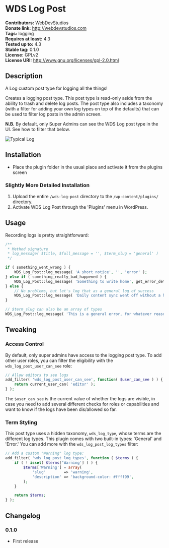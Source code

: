 # WDS Log Post #
**Contributors:**      WebDevStudios  
**Donate link:**       http://webdevstudios.com  
**Tags:**			   logging  
**Requires at least:** 4.3  
**Tested up to:**      4.3  
**Stable tag:**        0.1.0  
**License:**           GPLv2  
**License URI:**       http://www.gnu.org/licenses/gpl-2.0.html  

## Description ##
 
A Log custom post type for logging all the things!

Creates a logging post type. This post type is read-only aside from the ability to trash and delete log posts. The post
type also includes a taxonomy (with a filter for adding your own log types on top of the defaults) that can be used to
filter log posts in the admin screen.

**N.B.** By default, only Super Admins can see the WDS Log post type in the UI. See how to filter that below.

![Typical Log](/../screenshots/typical-log.png?raw=true)

## Installation ##

* Place the plugin folder in the usual place and activate it from the plugins screen

### Slightly More Detailed Installation ###

1. Upload the entire `/wds-log-post` directory to the `/wp-content/plugins/` directory.
2. Activate WDS Log Post through the 'Plugins' menu in WordPress.

## Usage ##

Recording logs is pretty straightforward: 

```php
/**
 * Method signature
 * log_message( $title, $full_message = '', $term_slug = 'general' )
 */

if ( something_went_wrong ) {
	WDS_Log_Post::log_message( 'A short notice', '', 'error' );
} else if ( something_really_bad_happened ) {
	WDS_Log_Post::log_message( 'Something to write home', get_error_details(), 'error' );
} else {
	// No problems, but let's log that as a general log of success
	WDS_Log_Post::log_message( 'Daily content sync went off without a hitch!' );
}

// $term_slug can also be an array of types 
WDS_Log_Post::log_message( 'This is a general error, for whatever reason', '', array( 'general' , 'error' ) );
```

## Tweaking ##

### Access Control ###

By default, only super admins have access to the logging post type. To add other user roles, you can filter
the eligibility with the `wds_log_post_user_can_see` role:

```php
// Allow editors to see logs
add_filter( 'wds_log_post_user_can_see', function( $user_can_see ) ) {
	return current_user_can( 'editor' );
} );
```

The `$user_can_see` is the current value of whether the logs are visible, in case you need to add several
different checks for roles or capabilities and want to know if the logs have been dis/allowed so far.

### Term Styling ###

This post type uses a hidden taxonomy, `wds_log_type`, whose terms are the different log types. This plugin comes with
two built-in types: 'General' and 'Error.' You can add more with the `wds_log_post_log_types` filter:

```php
// Add a custom "Warning" log type:
add_filter( 'wds_log_post_log_types', function ( $terms ) {
	if ( ! isset( $terms['Warning'] ) ) {
		$terms['Warning'] = array(
			'slug'        => 'warning',
			'description' => 'background-color: #ffff99',
		);
	}

	return $terms;
} );
```

## Changelog ##

### 0.1.0 ###
* First release
